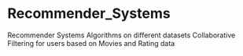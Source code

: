 # Recommender_Systems
Recommender Systems Algorithms on different datasets
Collaborative Filtering for users based on Movies and Rating data
